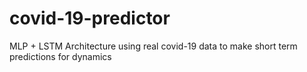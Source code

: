 # covid-19-predictor
MLP + LSTM Architecture using real covid-19 data to make short term predictions for dynamics
